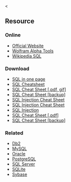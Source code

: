 &lt;

Resource
--------

### Online

-   [Official Website](#)
-   [Wolfram Alpha Tools](#)
-   [Wikipedia SQL](http://en.wikipedia.org/wiki/SQL)

### Download

-   [SQL in one page](http://www.sql.su/)
-   [SQL Cheatsheet](http://www.3gwt.net/demo/SQL_redux.html)
-   [SQL Cheat Sheet \[.pdf, gif\]](http://www.sqltutorial.org/sql-cheat-sheet.aspx)
-   [SQL Cheat Sheet \[backup\]](static/cs/sqlcheetsheet.pdf)
-   [SQL Injection Cheat Sheet](http://www.ntobjectives.com/files/SQL_Injection_Cheat_Sheet.pdf)
-   [SQL Injection Cheat Sheet](http://ferruh.mavituna.com/makale/sql-injection-cheatsheet/)
-   [SQL Injection](http://www.websec.ca/kb/sql_injection)
-   [SQL Cheat Sheet \[.pdf\]](http://www.sql-tutorial.net/SQL-Cheat-Sheet.pdf)
-   [SQL Cheat Sheet \[backup\]](static/cs/SQL-Cheat-Sheet.pdf)

### Related

-   [Db2](db2.html "Db2 Cheat Sheet")
-   [MySQL](mysql.html "MySQL Cheat Sheet")
-   [Oracle](oracle.html "Oracle Cheat Sheet")
-   [PostgreSQL](postgresql.html "PostgreSQL Cheat Sheet")
-   [SQL Server](sqlserver.html "SQL Server Cheat Sheet")
-   [SQLite](sqlite.html "SQLite Cheat Sheet")
-   [Sybase](sybase.html "Sybase Cheat Sheet")
